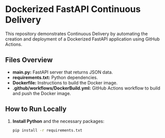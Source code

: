 # Dockerized FastAPI Continuous Delivery

This repository demonstrates Continuous Delivery by automating the creation and deployment of a Dockerized FastAPI application using GitHub Actions.

## Files Overview
- **main.py:** FastAPI server that returns JSON data.
- **requirements.txt:** Python dependencies.
- **Dockerfile:** Instructions to build the Docker image.
- **.github/workflows/DockerBuild.yml:** GitHub Actions workflow to build and push the Docker image.

## How to Run Locally
1. **Install Python** and the necessary packages:
   ```bash
   pip install -r requirements.txt
